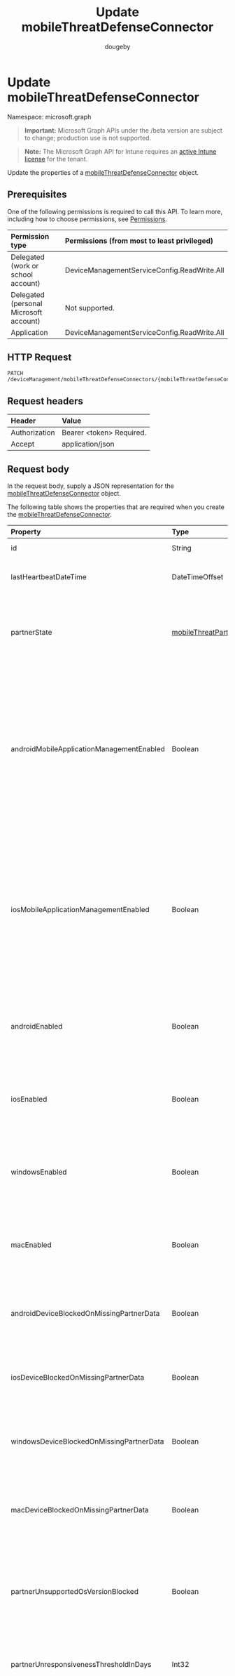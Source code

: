 ﻿---
title: "Update mobileThreatDefenseConnector"
description: "Update the properties of a mobileThreatDefenseConnector object."
author: "dougeby"
localization_priority: Normal
ms.prod: "intune"
doc_type: apiPageType
---

# Update mobileThreatDefenseConnector

Namespace: microsoft.graph

> **Important:** Microsoft Graph APIs under the /beta version are subject to change; production use is not supported.

> **Note:** The Microsoft Graph API for Intune requires an [active Intune license](https://go.microsoft.com/fwlink/?linkid=839381) for the tenant.

Update the properties of a [mobileThreatDefenseConnector](../resources/intune-onboarding-mobilethreatdefenseconnector.md) object.

## Prerequisites

One of the following permissions is required to call this API. To learn more, including how to choose permissions, see [Permissions](/graph/permissions-reference).

| Permission type                        | Permissions (from most to least privileged) |
| :------------------------------------- | :------------------------------------------ |
| Delegated (work or school account)     | DeviceManagementServiceConfig.ReadWrite.All |
| Delegated (personal Microsoft account) | Not supported.                              |
| Application                            | DeviceManagementServiceConfig.ReadWrite.All |

## HTTP Request

<!-- {
  "blockType": "ignored"
}
-->

```http
PATCH /deviceManagement/mobileThreatDefenseConnectors/{mobileThreatDefenseConnectorId}
```

## Request headers

| Header        | Value                          |
| :------------ | :----------------------------- |
| Authorization | Bearer &lt;token&gt; Required. |
| Accept        | application/json               |

## Request body

In the request body, supply a JSON representation for the [mobileThreatDefenseConnector](../resources/intune-onboarding-mobilethreatdefenseconnector.md) object.

The following table shows the properties that are required when you create the [mobileThreatDefenseConnector](../resources/intune-onboarding-mobilethreatdefenseconnector.md).

| Property                                    | Type                                                                                               | Description                                                                                                                                                                                                                         |
| :------------------------------------------ | :------------------------------------------------------------------------------------------------- | :---------------------------------------------------------------------------------------------------------------------------------------------------------------------------------------------------------------------------------- |
| id                                          | String                                                                                             | Not yet documented                                                                                                                                                                                                                  |
| lastHeartbeatDateTime                       | DateTimeOffset                                                                                     | DateTime of last Heartbeat recieved from the Data Sync Partner                                                                                                                                                                      |
| partnerState                                | [mobileThreatPartnerTenantState](../resources/intune-onboarding-mobilethreatpartnertenantstate.md) | Data Sync Partner state for this account. Possible values are: `unavailable`, `available`, `enabled`, `unresponsive`.                                                                                                               |
| androidMobileApplicationManagementEnabled   | Boolean                                                                                            | For Android, set whether data from the data sync partner should be used during Mobile Application Management (MAM) evaluations. Only one partner per platform may be enabled for Mobile Application Management (MAM) evaluation.    |
| iosMobileApplicationManagementEnabled       | Boolean                                                                                            | For IOS, get or set whether data from the data sync partner should be used during Mobile Application Management (MAM) evaluations. Only one partner per platform may be enabled for Mobile Application Management (MAM) evaluation. |
| androidEnabled                              | Boolean                                                                                            | For Android, set whether data from the data sync partner should be used during compliance evaluations                                                                                                                               |
| iosEnabled                                  | Boolean                                                                                            | For IOS, get or set whether data from the data sync partner should be used during compliance evaluations                                                                                                                            |
| windowsEnabled                              | Boolean                                                                                            | For Windows, get or set whether data from the data sync partner should be used during compliance evaluations                                                                                                                        |
| macEnabled                                  | Boolean                                                                                            | For Mac, get or set whether data from the data sync partner should be used during compliance evaluations                                                                                                                            |
| androidDeviceBlockedOnMissingPartnerData    | Boolean                                                                                            | For Android, set whether Intune must receive data from the data sync partner prior to marking a device compliant                                                                                                                    |
| iosDeviceBlockedOnMissingPartnerData        | Boolean                                                                                            | For IOS, set whether Intune must receive data from the data sync partner prior to marking a device compliant                                                                                                                        |
| windowsDeviceBlockedOnMissingPartnerData    | Boolean                                                                                            | For Windows, set whether Intune must receive data from the data sync partner prior to marking a device compliant                                                                                                                    |
| macDeviceBlockedOnMissingPartnerData        | Boolean                                                                                            | For Mac, get or set whether Intune must receive data from the data sync partner prior to marking a device compliant                                                                                                                 |
| partnerUnsupportedOsVersionBlocked          | Boolean                                                                                            | Get or set whether to block devices on the enabled platforms that do not meet the minimum version requirements of the Data Sync Partner                                                                                             |
| partnerUnresponsivenessThresholdInDays      | Int32                                                                                              | Get or Set days the per tenant tolerance to unresponsiveness for this partner integration                                                                                                                                           |
| allowPartnerToCollectIOSApplicationMetadata | Boolean                                                                                            | For IOS devices, allows the admin to configure whether the data sync partner may also collect metadata about installed applications from Intune                                                                                     |

## Response

If successful, this method returns a `200 OK` response code and an updated [mobileThreatDefenseConnector](../resources/intune-onboarding-mobilethreatdefenseconnector.md) object in the response body.

## Example

### Request

Here is an example of the request.

```http
PATCH https://graph.microsoft.com/beta/deviceManagement/mobileThreatDefenseConnectors/{mobileThreatDefenseConnectorId}
Content-type: application/json
Content-length: 726

{
  "@odata.type": "#microsoft.graph.mobileThreatDefenseConnector",
  "lastHeartbeatDateTime": "2016-12-31T23:59:37.9174975-08:00",
  "partnerState": "available",
  "androidMobileApplicationManagementEnabled": true,
  "iosMobileApplicationManagementEnabled": true,
  "androidEnabled": true,
  "iosEnabled": true,
  "windowsEnabled": true,
  "macEnabled": true,
  "androidDeviceBlockedOnMissingPartnerData": true,
  "iosDeviceBlockedOnMissingPartnerData": true,
  "windowsDeviceBlockedOnMissingPartnerData": true,
  "macDeviceBlockedOnMissingPartnerData": true,
  "partnerUnsupportedOsVersionBlocked": true,
  "partnerUnresponsivenessThresholdInDays": 6,
  "allowPartnerToCollectIOSApplicationMetadata": true
}
```

### Response

Here is an example of the response. Note: The response object shown here may be truncated for brevity. All of the properties will be returned from an actual call.

```http
HTTP/1.1 200 OK
Content-Type: application/json
Content-Length: 775

{
  "@odata.type": "#microsoft.graph.mobileThreatDefenseConnector",
  "id": "e4bede14-de14-e4be-14de-bee414debee4",
  "lastHeartbeatDateTime": "2016-12-31T23:59:37.9174975-08:00",
  "partnerState": "available",
  "androidMobileApplicationManagementEnabled": true,
  "iosMobileApplicationManagementEnabled": true,
  "androidEnabled": true,
  "iosEnabled": true,
  "windowsEnabled": true,
  "macEnabled": true,
  "androidDeviceBlockedOnMissingPartnerData": true,
  "iosDeviceBlockedOnMissingPartnerData": true,
  "windowsDeviceBlockedOnMissingPartnerData": true,
  "macDeviceBlockedOnMissingPartnerData": true,
  "partnerUnsupportedOsVersionBlocked": true,
  "partnerUnresponsivenessThresholdInDays": 6,
  "allowPartnerToCollectIOSApplicationMetadata": true
}
```
